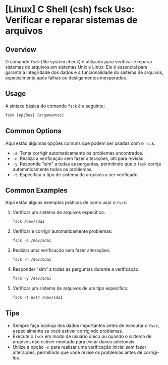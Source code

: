 # [Linux] C Shell (csh) fsck Uso: Verificar e reparar sistemas de arquivos

## Overview
O comando `fsck` (file system check) é utilizado para verificar e reparar sistemas de arquivos em sistemas Unix e Linux. Ele é essencial para garantir a integridade dos dados e a funcionalidade do sistema de arquivos, especialmente após falhas ou desligamentos inesperados.

## Usage
A sintaxe básica do comando `fsck` é a seguinte:

```csh
fsck [opções] [argumentos]
```

## Common Options
Aqui estão algumas opções comuns que podem ser usadas com o `fsck`:

- `-a`: Tenta corrigir automaticamente os problemas encontrados.
- `-n`: Realiza a verificação sem fazer alterações, útil para revisão.
- `-y`: Responde "sim" a todas as perguntas, permitindo que o `fsck` corrija automaticamente todos os problemas.
- `-t`: Especifica o tipo de sistema de arquivos a ser verificado.

## Common Examples
Aqui estão alguns exemplos práticos de como usar o `fsck`:

1. Verificar um sistema de arquivos específico:
   ```csh
   fsck /dev/sda1
   ```

2. Verificar e corrigir automaticamente problemas:
   ```csh
   fsck -a /dev/sda1
   ```

3. Realizar uma verificação sem fazer alterações:
   ```csh
   fsck -n /dev/sda1
   ```

4. Responder "sim" a todas as perguntas durante a verificação:
   ```csh
   fsck -y /dev/sda1
   ```

5. Verificar um sistema de arquivos de um tipo específico:
   ```csh
   fsck -t ext4 /dev/sda1
   ```

## Tips
- Sempre faça backup dos dados importantes antes de executar o `fsck`, especialmente se você estiver corrigindo problemas.
- Execute o `fsck` em modo de usuário único ou quando o sistema de arquivos não estiver montado para evitar danos adicionais.
- Utilize a opção `-n` para realizar uma verificação inicial sem fazer alterações, permitindo que você revise os problemas antes de corrigi-los.